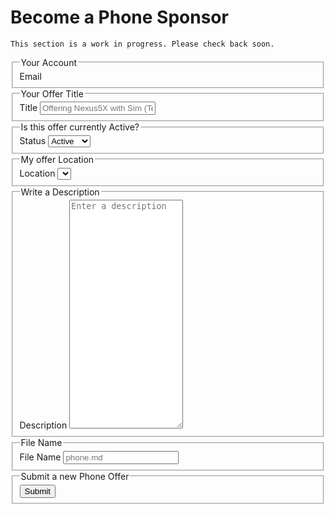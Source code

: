 

# Become a Phone Sponsor


```
This section is a work in progress. Please check back soon.
```


<form action="post.action.js">
  <fieldset>
    <legend>Your Account</legend>
    <label for="title">Email</label>
    <session name="email"></session>
  </fieldset>
  <fieldset>
    <legend>Your Offer Title</legend>
    <label for="title">Title</label>
    <input type="text" name="title" id="title" placeholder="Offering Nexus5X with Sim (Text & Talk)" required />
  </fieldset>
  <fieldset>
    <legend>Is this offer currently Active?</legend>
    <label for="status">Status</label>
    <select name="status" id="status">
      <option>Active</option>
      <option>Inactive</option>
    </select>
  </fieldset>
  <fieldset>
    <legend>My offer Location</legend>
    <label for="status">Location</label>
    <select name="location" id="location">
    </select>
  </fieldset>
  <fieldset>
    <legend>Write a Description</legend>
    <label for="description">Description</label>
    <textarea name="description" id="description" rows="24" placeholder="Enter a description" required></textarea>
  </fieldset>
  <fieldset>
    <legend>File Name</legend>
    <label for="fileName">File Name</label>
    <input type="text" name="fileName" id="fileName" placeholder="phone.md" required />
  </fieldset>
  <fieldset>
    <legend>Submit a new Phone Offer</legend>
    <button type="submit">Submit</button>
  </fieldset>
</form>